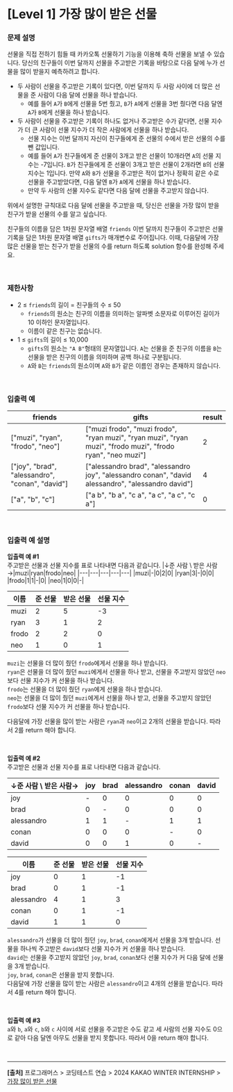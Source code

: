 # [Level 1] 가장 많이 받은 선물

### 문제 설명
선물을 직접 전하기 힘들 때 카카오톡 선물하기 기능을 이용해 축하 선물을 보낼 수 있습니다. 당신의 친구들이 이번 달까지 선물을 주고받은 기록을 바탕으로 다음 달에 누가 선물을 많이 받을지 예측하려고 합니다.
* 두 사람이 선물을 주고받은 기록이 있다면, 이번 달까지 두 사람 사이에 더 많은 선물을 준 사람이 다음 달에 선물을 하나 받습니다.
    * 예를 들어 `A`가 `B`에게 선물을 5번 줬고, `B`가 `A`에게 선물을 3번 줬다면 다음 달엔 `A`가 `B`에게 선물을 하나 받습니다.
* 두 사람이 선물을 주고받은 기록이 하나도 없거나 주고받은 수가 같다면, 선물 지수가 더 큰 사람이 선물 지수가 더 작은 사람에게 선물을 하나 받습니다.
    * 선물 지수는 이번 달까지 자신이 친구들에게 준 선물의 수에서 받은 선물의 수를 뺀 값입니다.
    * 예를 들어 `A`가 친구들에게 준 선물이 3개고 받은 선물이 10개라면 `A`의 선물 지수는 -7입니다. `B`가 친구들에게 준 선물이 3개고 받은 선물이 2개라면 `B`의 선물 지수는 1입니다. 만약 `A`와 `B`가 선물을 주고받은 적이 없거나 정확히 같은 수로 선물을 주고받았다면, 다음 달엔 `B`가 `A`에게 선물을 하나 받습니다.
    * 만약 두 사람의 선물 지수도 같다면 다음 달에 선물을 주고받지 않습니다.

위에서 설명한 규칙대로 다음 달에 선물을 주고받을 때, 당신은 선물을 가장 많이 받을 친구가 받을 선물의 수를 알고 싶습니다.

친구들의 이름을 담은 1차원 문자열 배열 `friends` 이번 달까지 친구들이 주고받은 선물 기록을 담은 1차원 문자열 배열 `gifts`가 매개변수로 주어집니다. 이때, 다음달에 가장 많은 선물을 받는 친구가 받을 선물의 수를 return 하도록 solution 함수를 완성해 주세요.

<br>

### 제한사항
* 2 ≤ `friends`의 길이 = 친구들의 수 ≤ 50
    * `friends`의 원소는 친구의 이름을 의미하는 알파벳 소문자로 이루어진 길이가 10 이하인 문자열입니다.
    * 이름이 같은 친구는 없습니다.
* 1 ≤ `gifts`의 길이 ≤ 10,000
    * `gifts`의 원소는 `"A B"`형태의 문자열입니다. `A`는 선물을 준 친구의 이름을 `B`는 선물을 받은 친구의 이름을 의미하며 공백 하나로 구분됩니다.
    * `A`와 `B`는 `friends`의 원소이며 `A`와 `B`가 같은 이름인 경우는 존재하지 않습니다.

<br>

### 입출력 예
|friends|gifts|result|
|---|---|---|
|["muzi", "ryan", "frodo", "neo"]|["muzi frodo", "muzi frodo", "ryan muzi", "ryan muzi", "ryan muzi", "frodo muzi", "frodo ryan", "neo muzi"]|2|
|["joy", "brad", "alessandro", "conan", "david"]|["alessandro brad", "alessandro joy", "alessandro conan", "david alessandro", "alessandro david"]|4|
|["a", "b", "c"]|["a b", "b a", "c a", "a c", "a c", "c a"]|0|

<br>

### 입출력 예 설명

**입출력 예 #1**  
주고받은 선물과 선물 지수를 표로 나타내면 다음과 같습니다.
|↓준 사람 \ 받은 사람→|muzi|ryan|frodo|neo|
|---|---|---|---|---|
|muzi|-|0|2|0|
|ryan|3|-|0|0|
|frodo|1|1|-|0|
|neo|1|0|0|-|

|이름|준 선물|받은 선물|선물 지수|
|---|---|---|---|
|muzi|2|5|-3|
|ryan|3|1|2|
|frodo|2|2|0|
|neo|1|0|1|

`muzi`는 선물을 더 많이 줬던 `frodo`에게서 선물을 하나 받습니다.  
`ryan`은 선물을 더 많이 줬던 `muzi`에게서 선물을 하나 받고, 선물을 주고받지 않았던 `neo`보다 선물 지수가 커 선물을 하나 받습니다.  
`frodo`는 선물을 더 많이 줬던 `ryan`에게 선물을 하나 받습니다.  
`neo`는 선물을 더 많이 줬던 `muzi`에게서 선물을 하나 받고, 선물을 주고받지 않았던 `frodo`보다 선물 지수가 커 선물을 하나 받습니다.

다음달에 가장 선물을 많이 받는 사람은 `ryan`과 `neo`이고 2개의 선물을 받습니다. 따라서 2를 return 해야 합니다.

<br>

**입출력 예 #2**  
주고받은 선물과 선물 지수를 표로 나타내면 다음과 같습니다.

|↓준 사람 \ 받은 사람→|joy|brad|alessandro|conan|david|
|---|---|---|---|---|---|
|joy|-|0|0|0|0|
|brad|0|-|0|0|0|
|alessandro|1|1|-|1|1|
|conan|0|0|0|-|0|
|david|0|0|1|0|-|

|이름|준 선물|받은 선물|선물 지수|
|---|---|---|---|
|joy|0|1|-1|
|brad|0|1|-1|
|alessandro|4|1|3|
|conan|0|1|-1|
|david|1|1|0|

`alessandro`가 선물을 더 많이 줬던 `joy`, `brad`, `conan`에게서 선물을 3개 받습니다. 선물을 하나씩 주고받은 `david`보다 선물 지수가 커 선물을 하나 받습니다.  
`david`는 선물을 주고받지 않았던 `joy`, `brad`, `conan`보다 선물 지수가 커 다음 달에 선물을 3개 받습니다.  
`joy`, `brad`, `conan`은 선물을 받지 못합니다.  
다음달에 가장 선물을 많이 받는 사람은 `alessandro`이고 4개의 선물을 받습니다. 따라서 4를 return 해야 합니다.

<br>

**입출력 예 #3**  
`a`와 `b`, `a`와 `c`, `b`와 `c` 사이에 서로 선물을 주고받은 수도 같고 세 사람의 선물 지수도 0으로 같아 다음 달엔 아무도 선물을 받지 못합니다. 따라서 0을 return 해야 합니다.

<br>

---

**[출처]** 프로그래머스 > 코딩테스트 연습 > 2024 KAKAO WINTER INTERNSHIP > [가장 많이 받은 선물](https://school.programmers.co.kr/learn/courses/30/lessons/258712)